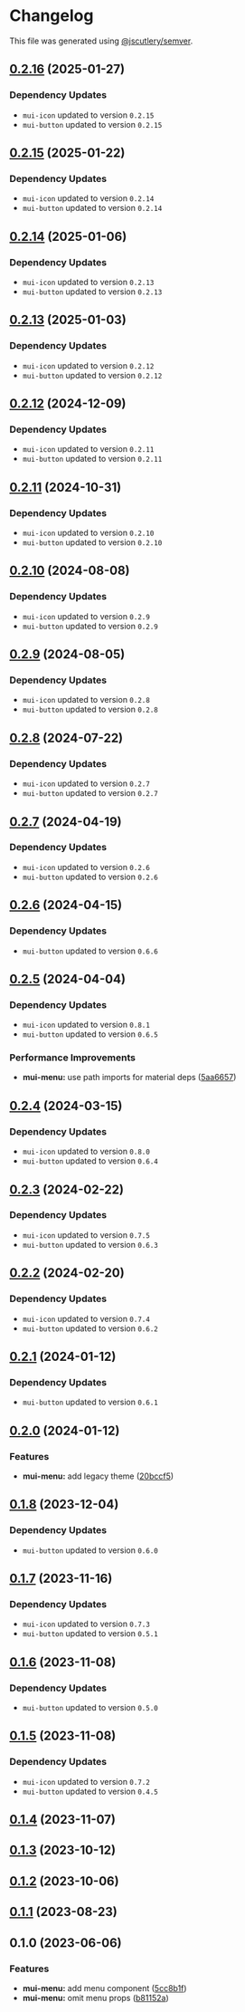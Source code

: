 # Changelog

This file was generated using [@jscutlery/semver](https://github.com/jscutlery/semver).

## [0.2.16](https://github.com/Availity/element/compare/@availity/mui-menu@0.2.15...@availity/mui-menu@0.2.16) (2025-01-27)

### Dependency Updates

* `mui-icon` updated to version `0.2.15`
* `mui-button` updated to version `0.2.15`
## [0.2.15](https://github.com/Availity/element/compare/@availity/mui-menu@0.2.14...@availity/mui-menu@0.2.15) (2025-01-22)

### Dependency Updates

* `mui-icon` updated to version `0.2.14`
* `mui-button` updated to version `0.2.14`
## [0.2.14](https://github.com/Availity/element/compare/@availity/mui-menu@0.2.13...@availity/mui-menu@0.2.14) (2025-01-06)

### Dependency Updates

* `mui-icon` updated to version `0.2.13`
* `mui-button` updated to version `0.2.13`
## [0.2.13](https://github.com/Availity/element/compare/@availity/mui-menu@0.2.12...@availity/mui-menu@0.2.13) (2025-01-03)

### Dependency Updates

* `mui-icon` updated to version `0.2.12`
* `mui-button` updated to version `0.2.12`
## [0.2.12](https://github.com/Availity/element/compare/@availity/mui-menu@0.2.11...@availity/mui-menu@0.2.12) (2024-12-09)

### Dependency Updates

* `mui-icon` updated to version `0.2.11`
* `mui-button` updated to version `0.2.11`
## [0.2.11](https://github.com/Availity/element/compare/@availity/mui-menu@0.2.10...@availity/mui-menu@0.2.11) (2024-10-31)

### Dependency Updates

* `mui-icon` updated to version `0.2.10`
* `mui-button` updated to version `0.2.10`
## [0.2.10](https://github.com/Availity/element/compare/@availity/mui-menu@0.2.9...@availity/mui-menu@0.2.10) (2024-08-08)

### Dependency Updates

* `mui-icon` updated to version `0.2.9`
* `mui-button` updated to version `0.2.9`
## [0.2.9](https://github.com/Availity/element/compare/@availity/mui-menu@0.2.8...@availity/mui-menu@0.2.9) (2024-08-05)

### Dependency Updates

* `mui-icon` updated to version `0.2.8`
* `mui-button` updated to version `0.2.8`
## [0.2.8](https://github.com/Availity/element/compare/@availity/mui-menu@0.2.7...@availity/mui-menu@0.2.8) (2024-07-22)

### Dependency Updates

* `mui-icon` updated to version `0.2.7`
* `mui-button` updated to version `0.2.7`
## [0.2.7](https://github.com/Availity/element/compare/@availity/mui-menu@0.2.6...@availity/mui-menu@0.2.7) (2024-04-19)

### Dependency Updates

* `mui-icon` updated to version `0.2.6`
* `mui-button` updated to version `0.2.6`
## [0.2.6](https://github.com/Availity/element/compare/@availity/mui-menu@0.2.5...@availity/mui-menu@0.2.6) (2024-04-15)

### Dependency Updates

* `mui-button` updated to version `0.6.6`
## [0.2.5](https://github.com/Availity/element/compare/@availity/mui-menu@0.2.4...@availity/mui-menu@0.2.5) (2024-04-04)

### Dependency Updates

* `mui-icon` updated to version `0.8.1`
* `mui-button` updated to version `0.6.5`

### Performance Improvements

* **mui-menu:** use path imports for material deps ([5aa6657](https://github.com/Availity/element/commit/5aa665701d8b74acf94cb83a22b986ff37217170))

## [0.2.4](https://github.com/Availity/element/compare/@availity/mui-menu@0.2.3...@availity/mui-menu@0.2.4) (2024-03-15)

### Dependency Updates

* `mui-icon` updated to version `0.8.0`
* `mui-button` updated to version `0.6.4`
## [0.2.3](https://github.com/Availity/element/compare/@availity/mui-menu@0.2.2...@availity/mui-menu@0.2.3) (2024-02-22)

### Dependency Updates

* `mui-icon` updated to version `0.7.5`
* `mui-button` updated to version `0.6.3`
## [0.2.2](https://github.com/Availity/element/compare/@availity/mui-menu@0.2.1...@availity/mui-menu@0.2.2) (2024-02-20)

### Dependency Updates

* `mui-icon` updated to version `0.7.4`
* `mui-button` updated to version `0.6.2`
## [0.2.1](https://github.com/Availity/element/compare/@availity/mui-menu@0.2.0...@availity/mui-menu@0.2.1) (2024-01-12)

### Dependency Updates

* `mui-button` updated to version `0.6.1`
## [0.2.0](https://github.com/Availity/element/compare/@availity/mui-menu@0.1.8...@availity/mui-menu@0.2.0) (2024-01-12)


### Features

* **mui-menu:** add legacy theme ([20bccf5](https://github.com/Availity/element/commit/20bccf543b091540140cdab66e4fcace4fe13c15))

## [0.1.8](https://github.com/Availity/element/compare/@availity/mui-menu@0.1.7...@availity/mui-menu@0.1.8) (2023-12-04)

### Dependency Updates

* `mui-button` updated to version `0.6.0`
## [0.1.7](https://github.com/Availity/element/compare/@availity/mui-menu@0.1.6...@availity/mui-menu@0.1.7) (2023-11-16)

### Dependency Updates

- `mui-icon` updated to version `0.7.3`
- `mui-button` updated to version `0.5.1`

## [0.1.6](https://github.com/Availity/element/compare/@availity/mui-menu@0.1.5...@availity/mui-menu@0.1.6) (2023-11-08)

### Dependency Updates

- `mui-button` updated to version `0.5.0`

## [0.1.5](https://github.com/Availity/element/compare/@availity/mui-menu@0.1.4...@availity/mui-menu@0.1.5) (2023-11-08)

### Dependency Updates

- `mui-icon` updated to version `0.7.2`
- `mui-button` updated to version `0.4.5`

## [0.1.4](https://github.com/Availity/element/compare/@availity/mui-menu@0.1.3...@availity/mui-menu@0.1.4) (2023-11-07)

## [0.1.3](https://github.com/Availity/element/compare/@availity/mui-menu@0.1.2...@availity/mui-menu@0.1.3) (2023-10-12)

## [0.1.2](https://github.com/Availity/element/compare/@availity/mui-menu@0.1.1...@availity/mui-menu@0.1.2) (2023-10-06)

## [0.1.1](https://github.com/Availity/element/compare/@availity/mui-menu@0.1.0...@availity/mui-menu@0.1.1) (2023-08-23)

## 0.1.0 (2023-06-06)

### Features

- **mui-menu:** add menu component ([5cc8b1f](https://github.com/Availity/element/commit/5cc8b1f15e0aa987135e0bbac99943f2f46f6287))
- **mui-menu:** omit menu props ([b81152a](https://github.com/Availity/element/commit/b81152a0f7804d34055962617f32194b02f2557f))
